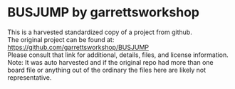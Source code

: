 
# BUSJUMP by garrettsworkshop  
This is a harvested standardized copy of a project from github.  
The original project can be found at:  
https://github.com/garrettsworkshop/BUSJUMP  
Please consult that link for additional, details, files, and license information.  
Note: It was auto harvested and if the original repo had more than one board file or anything out of the ordinary the files here are likely not representative.  
    